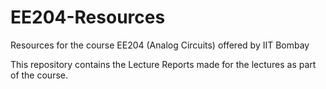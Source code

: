 # EE204-Resources
Resources for the course EE204 (Analog Circuits) offered by IIT Bombay

This repository contains the Lecture Reports made for the lectures as part of the course.
